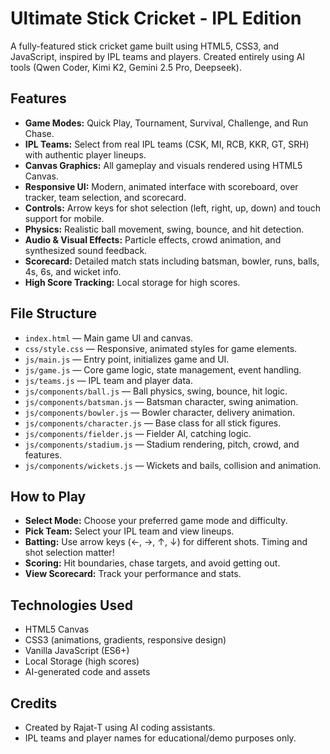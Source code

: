 # Ultimate Stick Cricket - IPL Edition

A fully-featured stick cricket game built using HTML5, CSS3, and JavaScript, inspired by IPL teams and players. Created entirely using AI tools (Qwen Coder, Kimi K2, Gemini 2.5 Pro, Deepseek).

## Features

- **Game Modes:** Quick Play, Tournament, Survival, Challenge, and Run Chase.
- **IPL Teams:** Select from real IPL teams (CSK, MI, RCB, KKR, GT, SRH) with authentic player lineups.
- **Canvas Graphics:** All gameplay and visuals rendered using HTML5 Canvas.
- **Responsive UI:** Modern, animated interface with scoreboard, over tracker, team selection, and scorecard.
- **Controls:** Arrow keys for shot selection (left, right, up, down) and touch support for mobile.
- **Physics:** Realistic ball movement, swing, bounce, and hit detection.
- **Audio & Visual Effects:** Particle effects, crowd animation, and synthesized sound feedback.
- **Scorecard:** Detailed match stats including batsman, bowler, runs, balls, 4s, 6s, and wicket info.
- **High Score Tracking:** Local storage for high scores.

## File Structure

- `index.html` — Main game UI and canvas.
- `css/style.css` — Responsive, animated styles for game elements.
- `js/main.js` — Entry point, initializes game and UI.
- `js/game.js` — Core game logic, state management, event handling.
- `js/teams.js` — IPL team and player data.
- `js/components/ball.js` — Ball physics, swing, bounce, hit logic.
- `js/components/batsman.js` — Batsman character, swing animation.
- `js/components/bowler.js` — Bowler character, delivery animation.
- `js/components/character.js` — Base class for all stick figures.
- `js/components/fielder.js` — Fielder AI, catching logic.
- `js/components/stadium.js` — Stadium rendering, pitch, crowd, and features.
- `js/components/wickets.js` — Wickets and bails, collision and animation.

## How to Play

- **Select Mode:** Choose your preferred game mode and difficulty.
- **Pick Team:** Select your IPL team and view lineups.
- **Batting:** Use arrow keys (←, →, ↑, ↓) for different shots. Timing and shot selection matter!
- **Scoring:** Hit boundaries, chase targets, and avoid getting out.
- **View Scorecard:** Track your performance and stats.

## Technologies Used

- HTML5 Canvas
- CSS3 (animations, gradients, responsive design)
- Vanilla JavaScript (ES6+)
- Local Storage (high scores)
- AI-generated code and assets

## Credits

- Created by Rajat-T using AI coding assistants.
- IPL teams and player names for educational/demo purposes only.
